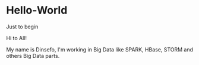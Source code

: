 # Hello-World
Just to begin

Hi to All!

My name is Dinsefo, I'm working in Big Data like SPARK, HBase, STORM and others Big Data parts.

